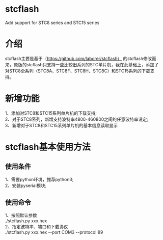 # stcflash
Add support for STC8 series and STC15 series
# 介绍
stcflash主要是基于（https://github.com/laborer/stcflash） 的stcflash修改而来，原版的stcflash只支持一些比较旧系列的STC单片机，我在此基础上，添加了对STC8全系列（STC8A、STC8F、STC8H、STC8C）和STC15系列的下载支持。
# 新增功能
1、添加对STC8和STC15系列单片机的下载支持;<br>
2、对于STC8系列，新增支持波特率4800-460800之间的任意波特率设定;<br>
3、新增对于STC8和STC15系列单片机的基本信息读取显示
# stcflash基本使用方法
## 使用条件
1、需要python环境，推荐python3;<br>
2、安装pyserial模块;<br>
## 使用命令
1、按照默认参数<br>
  ./stcflash.py xxx.hex<br>
2、指定波特率、端口和下载协议<br>
  ./stcflash.py xxx.hex --port COM3 --protocol 89

